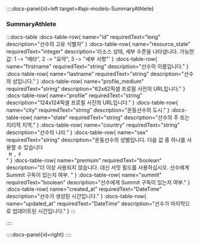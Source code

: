 ::::docs-panel{id=left target=#api-models-SummaryAthlete}

### SummaryAthlete

:::docs-table
:docs-table-row{
name="id"
requiredText="long"
description="선수의 고유 식별자"
}
:docs-table-row{
name="resource_state"
requiredText="integer"
description='리소스 상태, 세부 수준을 나타냅니다. 가능한 값: 1 -> "메타", 2 -> "요약", 3 -> "세부 사항"'
}
:docs-table-row{
name="firstname"
requiredText="string"
description="선수의 이름입니다."
}
:docs-table-row{
name="lastname"
requiredText="string"
description="선수의 성입니다."
}
:docs-table-row{
name="profile_medium"
requiredText="string"
description="62x62픽셀 프로필 사진의 URL입니다."
}
:docs-table-row{
name="profile"
requiredText="string"
description="124x124픽셀 프로필 사진의 URL입니다."
}
:docs-table-row{
name="city"
requiredText="string"
description="운동선수의 도시."
}
:docs-table-row{
name="state"
requiredText="string"
description="선수의 주 또는 지리적 지역."
}
:docs-table-row{
name="country"
requiredText="string"
description="선수의 나라."
}
:docs-table-row{
name="sex"
requiredText="string"
description="운동선수의 성별입니다. 다음 값 중 하나를 사용할 수 있습니다<br>
<code> M </code>,<code> F </code>"
}
:docs-table-row{
name="premium"
requiredText="boolean"
description="더 이상 사용되지 않습니다. 대신 서밋 필드를 사용하십시오. 선수에게 Summit 구독이 있는지 여부.
"
}
:docs-table-row{
name="summit"
requiredText="boolean"
description="선수에게 Summit 구독이 있는지 여부."
}
:docs-table-row{
name="created_at"
requiredText="DateTime"
description="선수가 생성된 시간입니다."
}
:docs-table-row{
name="updated_at"
requiredText="DateTime"
description="선수가 마지막으로 업데이트된 시간입니다."
}
:::

::::

::::docs-panel{id=right}
::::

